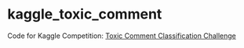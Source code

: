 # kaggle_toxic_comment
Code for Kaggle Competition: [Toxic Comment Classification Challenge](https://www.kaggle.com/c/jigsaw-toxic-comment-classification-challenge)
